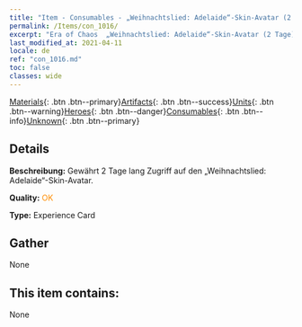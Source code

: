 ```yaml
---
title: "Item - Consumables - „Weihnachtslied: Adelaide“-Skin-Avatar (2 Tage)"
permalink: /Items/con_1016/
excerpt: "Era of Chaos  „Weihnachtslied: Adelaide“-Skin-Avatar (2 Tage)"
last_modified_at: 2021-04-11
locale: de
ref: "con_1016.md"
toc: false
classes: wide
---
```

 [Materials](/de/Items/){: .btn .btn--primary}[Artifacts](/de/Items/Artifacts/){: .btn .btn--success}[Units](/de/Items/Units/){: .btn .btn--warning}[Heroes](/de/Items/Heroes/){: .btn .btn--danger}[Consumables](/de/Items/Consumables/){: .btn .btn--info}[Unknown](/de/Items/Unknown/){: .btn .btn--primary}

## Details
 **Beschreibung:** Gewährt 2 Tage lang Zugriff auf den „Weihnachtslied: Adelaide“-Skin-Avatar.

 **Quality:** <span style="color: #FF8C00">OK</span>

 **Type:** Experience Card

## Gather

  None

## This item contains:

  None

